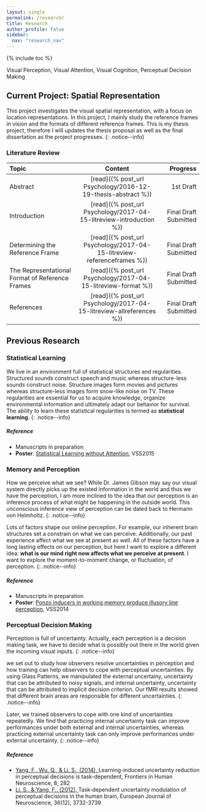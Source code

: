 ```yaml
---
layout: single
permalink: /research/
title: Research
author_profile: false
sidebar:
  nav: "research_nav"
---
```


{% include toc %}

Visual Perception, Visual Attention, Visual Cognition, Perceptual Decision Making

## Current Project: Spatial Representation

This project investigates the visual spatial representation, with a focus on location representations. In this project, I mainly study the reference frames in vision and the formats of different reference frames. This is my thesis project, therefore I will updates the thesis proposal as well as the final dissertation as the project progresses.
{: .notice--info}

### Literature Review

| Topic | Content | Progress |
|:--------|:-------:|--------:|
| Abstract | [read]({% post_url Psychology/2016-12-19-thesis-abstract %})| 1st Draft |
| Introduction | [read]({% post_url Psychology/2017-04-15-litreview-introduction %}) | Final Draft Submitted |
| Determining the Reference Frame | [read]({% post_url Psychology/2017-04-15-litreview-referenceframes %}) | Final Draft Submitted |
| The Representational Format of Reference Frames | [read]({% post_url Psychology/2017-04-15-litreview-format %}) | Final Draft Submitted |
| References | [read]({% post_url Psychology/2017-04-15-litreview-allreferences %}) | Final Draft Submitted | 

## Previous Research

### Statistical Learning

We live in an environment full of statistical structures and regularities. Structured sounds construct speech and music whereas structure-less sounds construct noise. Structure images form movies and pictures whereas structure-less images form snow-like noise on TV. These regularities are essential for us to acquire knowledge, organize environmental information and ultimately adapt our behavior for survival. The ability to learn these statistical regularities is termed as **statistical learning**. 
{: .notice--info}

##### Reference

- Manuscripts in preparation
- **Poster**: [Statistical Learning without Attention](https://drive.google.com/file/d/0B_LvKHGr8VjLUGZsZnh6NDBhYkU/view?usp=sharing), VSS2015 


### Memory and Perception

How we perceive what we see? While Dr. James Gibson may say our visual system directly picks up the existed information in the world and thus we have the perception, I am more inclined to the idea that our perception is an inference process of what might be happening in the outside world. This unconscious inference view of perception can be dated back to Hermann von Helmholtz.
{: .notice--info}

Lots of factors shape our online perception. For example, our inherent brain structures set a constrain on what we can perceive. Additionally, our past experience affect what we see at present as well. All of these factors have a long lasting effects on our perception, but here I want to explore a different idea: **what is our mind right now affects what we perceive at present**. I want to explore the moment-to-moment change, or fluctuation, of perception. 
{: .notice--info}

##### Reference

- Manuscripts in preparation
- **Poster**: [Ponzo inducers in working memory produce illusory line perception](https://drive.google.com/file/d/0B_LvKHGr8VjLczc0THRIZ3p4UGc/view?usp=sharing), VSS2014


### Perceptual Decision Making


Perception is full of uncertainty. Actually, each perception is a decision making task, we have to decide what is possibly out there in the world given the incoming visual inputs.
{: .notice--info}

we set out to study how observers resolve uncertainties in perception and how training can help observers to cope with perceptual uncertainties. By using Glass Patterns, we manipulated the external uncertainy, uncertainty that can be attributed to noisy signals, and internal uncertainty, uncertainty that can be attributed to implicit decision criterion. Our fMRI results showed that different brain areas are responsible for different uncertainties.
{: .notice--info}

Later, we trained observers to cope with one kind of uncertainties repeatedly. We find that practicing internal uncertainty task can improve performances under both external and internal uncertainties, whereas practicing external uncertainty task can only improve performances under external uncertainty.
{: .notice--info}

##### Reference

- [Yang, F., Wu. Q., & Li. S., (2014), ](/assets/papers/Yang_Wu_Li_14_FHN.pdf)Learning-induced uncertainty reduction in perceptual decisions is task-dependent, Frontiers in Human Neuroscience, 8, 282
- [Li. S., & Yang, F., (2012), ](/assets/papers/Li_Yang_12_EJN.pdf)Task‐dependent uncertainty modulation of perceptual decisions in the human brain, European Journal of Neuroscience, 36(12), 3732-3739

